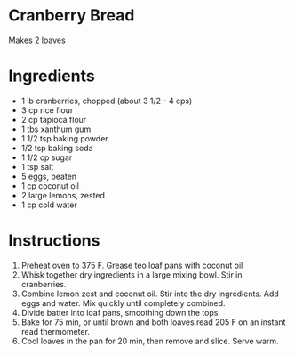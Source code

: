 # Cranberry Bread
Makes 2 loaves

# Ingredients
 * 1 lb cranberries, chopped (about 3 1/2 - 4 cps)
 * 3 cp rice flour
 * 2 cp tapioca flour
 * 1 tbs xanthum gum
 * 1 1/2 tsp baking powder
 * 1/2 tsp baking soda
 * 1 1/2 cp sugar
 * 1 tsp salt
 * 5 eggs, beaten
 * 1 cp coconut oil
 * 2 large lemons, zested
 * 1 cp cold water
 
# Instructions
1. Preheat oven to 375 F. Grease teo loaf pans with coconut oil
1. Whisk together dry ingredients in a large mixing bowl. Stir in cranberries.
1. Combine lemon zest and coconut oil. Stir into the dry ingredients. Add eggs and water. Mix quickly until completely combined.
1. Divide batter into loaf pans, smoothing down the tops.
1. Bake for 75 min, or until brown and both loaves read 205 F on an instant read thermometer.
1. Cool loaves in the pan for 20 min, then remove and slice. Serve warm.
 
